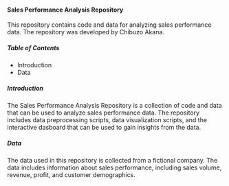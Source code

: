 #### Sales Performance Analysis Repository
This repository contains code and data for analyzing sales performance data. The repository was developed by Chibuzo Akana.

##### Table of Contents
* Introduction
* Data

##### Introduction
The Sales Performance Analysis Repository is a collection of code and data that can be used to analyze sales performance data. The repository includes data preprocessing scripts, data visualization scripts, and the interactive dasboard that can be used to gain insights from the data.

##### Data
The data used in this repository is collected from a fictional company. The data includes information about sales performance, including sales volume, revenue, profit, and customer demographics.
